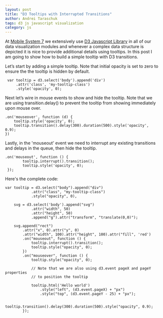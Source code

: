 ```yaml
---
layout: post
title: "D3 Tooltips with Interrupted Transitions"
author: Andrei Taraschuk
tags: d3 js javascript visualization
category: js
---
```


At [Mobile System 7](http://www.mobilesystem7.com/) we extensively use [D3 Javascript Library](https://github.com/mbostock/d3/wiki)
in all of our data visualization modules and whenever a complex data structure is depicted
it is nice to provide additional details using tooltips. In this post I am going to show how to build a simple tooltip
with D3 transitions.

Let’s start by adding a simple tooltip. Note that initial opacity is set to zero to ensure the the tooltip is hidden by default.

     var tooltip = d3.select('body').append('div')
         .attr('class', 'my-tooltip-class')
         .style('opacity', 0);

Next let’s wire in mouse events to show and hide the tooltip. Note that we are using transition.delay() to prevent the tooltip from showing immediately upon mouse over.

    .on('mouseover', function (d) {
        tooltip.style('opacity', 0);
        tooltip.transition().delay(300).duration(500).style('opacity', 0.9);
    })

Lastly, in the 'mouseout' event we need to interrupt any existing transitions and delays in the queue, then hide the tooltip.

    .on('mouseout', function () {
            tooltip.interrupt().transition();
            tooltip.style('opacity', 0);
     });

Here's the complete code:

    var tooltip = d3.select("body").append("div")
                .attr("class", "my-tooltip-class")
                .style("opacity", 0),

        svg = d3.select('body').append("svg")
                .attr("width", 50)
                .attr("height", 50)
                .append("g").attr("transform", "translate(0,0)");

        svg.append("rect")
            .attr("x", 0).attr("y", 0)
            .attr("width", 100).attr("height", 100).attr("fill", 'red')
            .on("mouseout", function () {
                tooltip.interrupt().transition();
                tooltip.style("opacity", 0);
            })
            .on("mouseover", function () {
                tooltip.style("opacity", 0);

                // Note that we are also using d3.event pageX and pageY properties
                // to position the tooltip

                tooltip.html('Hello world')
                    .style("left", (d3.event.pageX) + "px")
                    .style("top", (d3.event.pageY - 25) + "px");

                tooltip.transition().delay(300).duration(500).style("opacity", 0.9);
            });